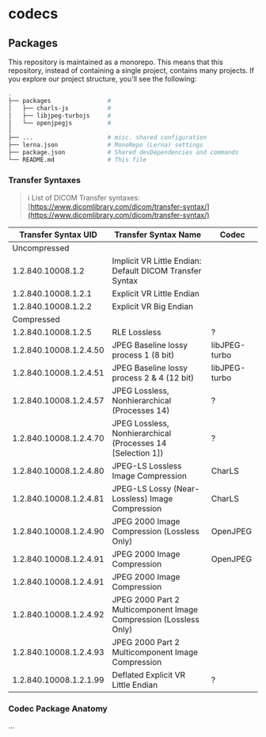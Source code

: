 # codecs

## Packages

This repository is maintained as a monorepo. This means that this repository, instead of containing a single project, contains many projects. If you explore our project structure, you'll see the following:

```bash
.
├── packages                #
│   ├── charls-js           # 
│   ├── libjpeg-turbojs     # 
│   └── openjpegjs          #
│
├── ...                     # misc. shared configuration
├── lerna.json              # MonoRepo (Lerna) settings
├── package.json            # Shared devDependencies and commands
└── README.md               # This file
```

### Transfer Syntaxes

> ℹ List of DICOM Transfer syntaxes: [https://www.dicomlibrary.com/dicom/transfer-syntax/](https://www.dicomlibrary.com/dicom/transfer-syntax/)



| Transfer Syntax UID    | Transfer Syntax Name                                              | Codec          |
|------------------------|-------------------------------------------------------------------|----------------|
| Uncompressed           |                                                                   |                |
| 1.2.840.10008.1.2      | Implicit VR Little Endian: Default DICOM Transfer Syntax          |                |
| 1.2.840.10008.1.2.1    | Explicit VR Little Endian                                         |                |
| 1.2.840.10008.1.2.2    | Explicit VR Big Endian                                            |                |
| Compressed             |                                                                   |                |
| 1.2.840.10008.1.2.5    | RLE Lossless                                                      | ?              |              
| 1.2.840.10008.1.2.4.50 | JPEG Baseline lossy process 1 (8 bit)                             | libJPEG-turbo  |
| 1.2.840.10008.1.2.4.51 | JPEG Baseline lossy process 2 & 4 (12 bit)                        | libJPEG-turbo  |
| 1.2.840.10008.1.2.4.57 | JPEG Lossless, Nonhierarchical (Processes 14)                     | ?              |
| 1.2.840.10008.1.2.4.70 | JPEG Lossless, Nonhierarchical (Processes 14 [Selection 1])       | ?              |
| 1.2.840.10008.1.2.4.80 | JPEG-LS Lossless Image Compression                                | CharLS         |
| 1.2.840.10008.1.2.4.81 | JPEG-LS Lossy (Near-Lossless) Image Compression                   | CharLS         |
| 1.2.840.10008.1.2.4.90 | JPEG 2000 Image Compression (Lossless Only)                       | OpenJPEG       |
| 1.2.840.10008.1.2.4.91 | JPEG 2000 Image Compression                                       | OpenJPEG       |
| 1.2.840.10008.1.2.4.91 | JPEG 2000 Image Compression 	                                     |                |
| 1.2.840.10008.1.2.4.92 | JPEG 2000 Part 2 Multicomponent Image Compression (Lossless Only) |                |
| 1.2.840.10008.1.2.4.93 | JPEG 2000 Part 2 Multicomponent Image Compression                 |                |
| 1.2.840.10008.1.2.1.99 | Deflated Explicit VR Little Endian                                | ?              |

### Codec Package Anatomy

...